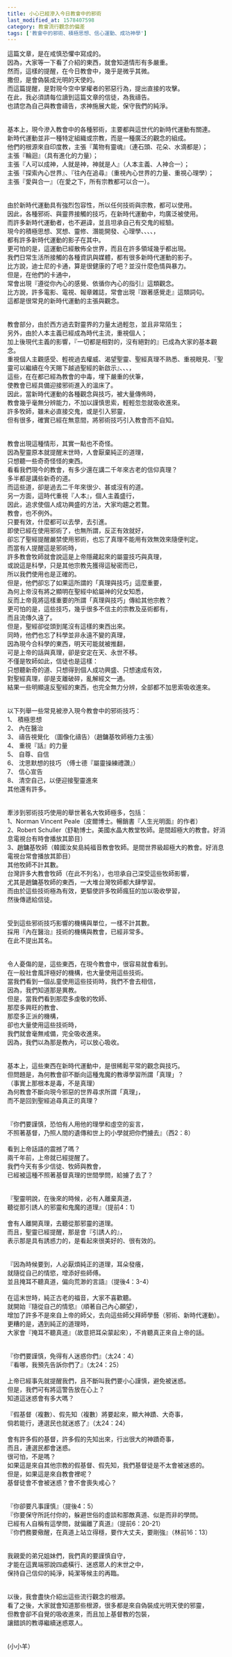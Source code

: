 ```yaml
---
title: 小心已經滲入今日教會中的邪術
last_modified_at: 1578407598
category: 教會流行觀念的偏差
tags: ['教會中的邪術、積極思想、信心運動、成功神學']
---
```


<div>這篇文章，是在戒慎恐懼中寫成的。</div>

<div>因為，大家等一下看了介紹的東西，就會知道情形有多嚴重。</div>

<div>然而，這樣的提醒，在今日教會中，幾乎是微乎其微。</div>

<div>撒但，是會偽裝成光明的天使的。</div>

<div>而這篇提醒，是對現今空中掌權者的邪惡行為，提出直接的攻擊。</div>

<div>在此，我必須請每位讀到這篇文章的信徒，為我禱告。</div>

<div>也請您為自己與教會禱告，求神施展大能，保守我們的純淨。</div>

<div>&nbsp;</div>

<div>&nbsp;</div>

<div>基本上，現今滲入教會中的各種邪術，主要都與這世代的新時代運動有關連。</div>

<div>新時代運動並非一種特定組織或宗教，而是一種廣泛的觀念的組成。</div>

<div>他們的根源來自印度教，主張『萬物有靈魂』（連石頭、花朵、水滴都是）；</div>

<div>主張『輪迴』（具有進化的力量）；</div>

<div>主張『人可以成神，人就是神，神就是人』（人本主義、人神合一）；</div>

<div>主張『探索內心世界』、『往內在追尋』（重視內心世界的力量、重視心理學）；</div>

<div>主張『愛與合一』（在愛之下，所有宗教都可以合一）。</div>

<div>&nbsp;</div>

<div>&nbsp;</div>

<div>由於新時代運動具有強烈包容性，所以任何技術與宗教，都可以使用。</div>

<div>因此，各種邪術、與靈界接觸的技巧，在新時代運動中，均廣泛被使用。</div>

<div>而許多新時代運動者，也不避諱，並且坦承自己有交鬼的經驗。</div>

<div>現今的積極思想、冥想、靈修、潛能開發、心理學、、、、，</div>

<div>都有許多新時代運動的影子在其中。</div>

<div>更可怕的是，這運動已經散佈全世界，而且在許多領域幾乎都出現。</div>

<div>我們日常生活所接觸的各種資訊與媒體，都有很多新時代運動的影子。</div>

<div>比方說，迪士尼的卡通，算是很健康的了吧？並沒什麼色情與暴力。</div>

<div>但是，在他們的卡通中，</div>

<div>常會出現『遵從你內心的感覺、依循你內心的指引』這類觀念。</div>

<div>比方說，許多電影、電視、報章雜誌，常會出現『跟著感覺走』這類詞句。</div>

<div>這都是很常見的新時代運動的主張與觀念。</div>

<div>&nbsp;</div>

<div>&nbsp;</div>

<div>教會部分，由於西方過去對靈界的力量太過輕忽，並且非常陌生；</div>

<div>另外，由於人本主義已經成為時代主流，重視個人；</div>

<div>加上後現代主義的影響，『一切都是相對的，沒有絕對的』已成為大家的基本觀念。</div>

<div>重視個人主觀感受、輕視過去權威、渴望聖靈、聖經真理不熟悉、重視眼見、『聖靈可以繼續在今天賜下越過聖經的新啟示』、、、，</div>

<div>這些，在在都已經為教會的中毒，埋下嚴重的伏筆，</div>

<div>使教會已經具備迎接邪術進入的溫床了。</div>

<div>因此，當新時代運動的各種觀念與技巧，被大量傳佈時，</div>

<div>教會幾乎毫無分辨能力，不加以謹慎思索，輕輕忽忽就吸收進來。</div>

<div>許多牧師，雖未必直接交鬼，或是引入邪靈，</div>

<div>但有很多，確實已經在無意間，將邪術技巧引入教會而不自知。</div>

<div>&nbsp;</div>

<div>&nbsp;</div>

<div>教會出現這種情形，其實一點也不奇怪。</div>

<div>因為聖靈原本就提醒末世時，人會厭棄純正的道理，</div>

<div>只想聽一些奇奇怪怪的東西。</div>

<div>看看我們現今的教會，有多少還在講二千年來古老的信仰真理？</div>

<div>多半都是講些新奇的道。</div>

<div>而這些道，卻是過去二千年來很少、甚或沒有的道。</div>

<div>另一方面，這時代重視『人本』，個人主義盛行，</div>

<div>因此，追求使個人成功興盛的方法，大家均趨之若鶩。</div>

<div>教會，也不例外。</div>

<div>只要有效，什麼都可以去學，去引進。</div>

<div>即使已經在使用邪術了，也無所謂，反正有效就好，</div>

<div>卻忘了聖經提醒嚴禁使用邪術，也忘了真理不能用有效無效來隨便判定。</div>

<div>而當有人提醒這是邪術時，</div>

<div>許多教會牧師就會說這是上帝隱藏起來的屬靈技巧與真理，</div>

<div>或說這是科學，只是其他宗教先獲得這秘密而已，</div>

<div>所以我們使用也是正確的。</div>

<div>但是，他們卻忘了如果這所謂的「真理與技巧」這麼重要，</div>

<div>為何上帝沒有將之顯明在聖經中給屬神的兒女知悉，</div>

<div>反而上帝竟將這樣重要的所謂「真理與技巧」傳給其他宗教？</div>

<div>更可怕的是，這些技巧，幾乎很多不信主的宗教及巫術都有，</div>

<div>而且流傳久遠了。</div>

<div>但是，聖經卻從頭到尾沒有這樣的東西出來。</div>

<div>同時，他們也忘了科學並非永遠不變的真理，</div>

<div>因為現今合科學的東西，明天可能就被推翻，</div>

<div>可是上帝的話與真理，卻是安定在天、永世不移。</div>

<div>不僅是牧師如此，信徒也是這樣：</div>

<div>只想聽新奇的道、只想得到個人成功興盛、只想速成有效，</div>

<div>對聖經真理，卻是支離破碎，亂解經文一通。</div>

<div>結果一些明顯違反聖經的東西，也完全無力分辨，全部都不加思索吸收進來。</div>

<div>&nbsp;</div>

<div>&nbsp;</div>

<div>以下列舉一些常見被滲入現今教會中的邪術技巧：</div>

<div>1、<span style="white-space:pre"> </span>積極思想</div>

<div>2、<span style="white-space:pre"> </span>內在醫治</div>

<div>3、<span style="white-space:pre"> </span>禱告視覺化 （圖像化禱告）（趙鏞基牧師極力主張）</div>

<div>4、<span style="white-space:pre"> </span>重視『話』的力量</div>

<div>5、<span style="white-space:pre"> </span>自尊、自信</div>

<div>6、<span style="white-space:pre"> </span>沈思默想的技巧 （傅士德『屬靈操練禮讚』）</div>

<div>7、<span style="white-space:pre"> </span>信心宣告</div>

<div>8、<span style="white-space:pre"> </span>清空自己，以便迎接聖靈進來</div>

<div>其他還有許多。</div>

<div>&nbsp;</div>

<div>&nbsp;</div>

<div>牽涉到邪術技巧使用的舉世著名大牧師極多，包括：</div>

<div>1、Norman Vincent Peale（皮爾博士。暢銷書『人生光明面』的作者）</div>

<div>2、Robert Schuller（舒勒博士。美國水晶大教堂牧師。是間超極大的教會。好消息電視台有時會播放其節目）</div>

<div>3、趙鏞基牧師（韓國汝矣島純福音教會牧師。是間世界級超極大的教會。好消息電視台常會播放其節目）</div>

<div>其他牧師不計其數。</div>

<div>台灣許多大教會牧師（在此不列名），也坦承自己深受這些牧師影響，</div>

<div>尤其是趙鏞基牧師的東西，一大堆台灣牧師都大肆學習。</div>

<div>而由於這些技術極為有效，更驅使許多牧師瘋狂的加以吸收學習，</div>

<div>然後傳遞給信徒。</div>

<div>&nbsp;</div>

<div>&nbsp;</div>

<div>受到這些邪術技巧影響的機構與單位，一樣不計其數。</div>

<div>採用『內在醫治』技術的機構與教會，已經非常多。</div>

<div>在此不提出其名。</div>

<div>&nbsp;</div>

<div>&nbsp;</div>

<div>令人憂傷的是，這些東西，在現今教會中，很容易就會看到。</div>

<div>在一般社會風評極好的機構，也大量使用這些技術。</div>

<div>當我們看到一個乩童使用這些技術時，我們不會去相信，</div>

<div>因為，我們知道那是異教。</div>

<div>但是，當我們看到那麼多虔敬的牧師、</div>

<div>那麼多興旺的教會、</div>

<div>那麼多正派的機構，</div>

<div>卻也大量使用這些技術時，</div>

<div>我們就會毫無戒備，完全吸收進來。</div>

<div>因為，我們以為那是教內，可以放心吸收。</div>

<div>&nbsp;</div>

<div>&nbsp;</div>

<div>基本上，這些東西在新時代運動中，是很稀鬆平常的觀念與技巧。</div>

<div>但問題是，為何教會卻不斷向這種鬼魔的教導學習所謂「真理」？</div>

<div>（事實上那根本是毒，不是真理）</div>

<div>為何教會不斷向現今邪惡的世界尋求所謂「真理」，</div>

<div>而不是回到聖經追尋真正的真理？</div>

<div>&nbsp;</div>

<div>&nbsp;</div>

<div>『你們要謹慎，恐怕有人用他的理學和虛空的妄言，</div>

<div>不照著基督，乃照人間的遺傳和世上的小學就把你們擄去』（西2：8）</div>

<div>&nbsp;</div>

<div>看到上帝話語的震撼了嗎？</div>

<div>兩千年前，上帝就已經提醒了。</div>

<div>我們今天有多少信徒、牧師與教會，</div>

<div>已經被這種不照著基督真理的世間學問，給擄了去了？</div>

<div>&nbsp;</div>

<div>&nbsp;</div>

<div>『聖靈明說，在後來的時候，必有人離棄真道，</div>

<div>聽從那引誘人的邪靈和鬼魔的道理』（提前4：1）</div>

<div>&nbsp;</div>

<div>會有人離開真理，去聽從那邪靈的道理。</div>

<div>而且，聖靈已經提醒，那是會『引誘人的』，</div>

<div>表示那是具有誘惑力的，是看起來很美好的、很有效的。</div>

<div>&nbsp;</div>

<div>&nbsp;</div>

<div>『因為時候要到，人必厭煩純正的道理，耳朵發癢，</div>

<div>就隨從自己的情慾，增添好些師傅。</div>

<div>並且掩耳不聽真道，偏向荒渺的言語』（提後4：3-4）</div>

<div>&nbsp;</div>

<div>在這末世時，純正古老的福音，大家不喜歡聽。</div>

<div>就開始『隨從自己的情慾』（順著自己內心願望），</div>

<div>增加了許多不是來自上帝的師父，去向這些師父拜師學藝（邪術、新時代運動）。</div>

<div>更糟的是，遇到純正的道理時，</div>

<div>大家會『掩耳不聽真道』（故意把耳朵蒙起來），不肯聽真正來自上帝的話。</div>

<div>&nbsp;</div>

<div>&nbsp;</div>

<div>『你們要謹慎，免得有人迷惑你們』（太24：4）</div>

<div>『看哪，我預先告訴你們了』（太24：25）</div>

<div>&nbsp;</div>

<div>上帝已經事先就提醒我們，且不斷叫我們要小心謹慎，避免被迷惑。</div>

<div>但是，我們可有將這警告放在心上？</div>

<div>知道這迷惑會有多大嗎？</div>

<div>&nbsp;</div>

<div>『假基督（複數）、假先知（複數）將要起來，顯大神蹟、大奇事，</div>

<div>倘若能行，連選民也就迷惑了』（太24：24）</div>

<div>&nbsp;</div>

<div>會有許多假的基督，許多假的先知出來，行出很大的神蹟奇事，</div>

<div>而且，連選民都會迷惑。</div>

<div>很可怕，不是嗎？</div>

<div>如果這是來自其他宗教的假基督、假先知，我們基督徒是不太會被迷惑的。</div>

<div>但是，如果這是來自教會裡呢？</div>

<div>基督徒會不會被迷惑？會不會喪失戒心？</div>

<div>&nbsp;</div>

<div>&nbsp;</div>

<div>『你卻要凡事謹慎』（提後4：5）</div>

<div>『你要保守所託付你的，躲避世俗的虛談和那敵真道、似是而非的學問。</div>

<div>已經有人自稱有這學問，就偏離了真道』（提前6：20-21）</div>

<div>『你們務要儆醒，在真道上站立得穩，要作大丈夫，要剛強』（林前16：13）</div>

<div>&nbsp;</div>

<div>&nbsp;</div>

<div>我親愛的弟兄姐妹們，我們真的要謹慎自守，</div>

<div>才能在這異端邪說四處橫行、迷惑眾人的末世之中，</div>

<div>保持自己信仰的純淨，純潔等候主的再臨。</div>

<div>&nbsp;</div>

<div>&nbsp;</div>

<div>以後，我會盡快介紹出這些流行觀念的根源。</div>

<div>看了之後，大家就會知道那些根源，很多都是來自偽裝成光明天使的邪靈，</div>

<div>但教會卻不自覺的吸收進來，而且加上基督教的包裝，</div>

<div>讓錯誤的教導繼續迷惑眾人。</div>

<div>&nbsp;</div>

<div>&nbsp;</div>

<div>(小小羊）</div>

<div>&nbsp;</div>

<p>&nbsp;</p>



